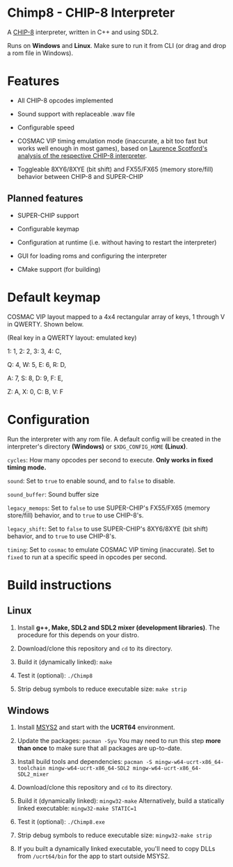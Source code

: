 # Chimp8 - CHIP-8 Interpreter

A [CHIP-8](https://en.wikipedia.org/wiki/CHIP-8) interpreter, written in C++ and using SDL2.

Runs on **Windows** and **Linux**. Make sure to run it from CLI (or drag and drop a rom file in Windows).

# Features

- All CHIP-8 opcodes implemented

- Sound support with replaceable .wav file

- Configurable speed

- COSMAC VIP timing emulation mode (inaccurate, a bit too fast but works well enough in most games), based on [Laurence Scotford's analysis of the respective CHIP-8 interpreter](https://laurencescotford.com/chip-8-on-the-cosmac-vip-instruction-index/).

- Toggleable 8XY6/8XYE (bit shift) and FX55/FX65 (memory store/fill) behavior between CHIP-8 and SUPER-CHIP

## Planned features

- SUPER-CHIP support

- Configurable keymap

- Configuration at runtime (i.e. without having to restart the interpreter)

- GUI for loading roms and configuring the interpreter

- CMake support (for building)

# Default keymap

COSMAC VIP layout mapped to a 4x4 rectangular array of keys, 1 through V in QWERTY. Shown below.

(Real key in a QWERTY layout: emulated key)

1: 1, 2: 2, 3: 3, 4: C,



Q: 4, W: 5, E: 6, R: D,



A: 7, S: 8, D: 9, F: E,



Z: A, X: 0, C: B, V: F

# Configuration

Run the interpreter with any rom file. A default config will be created in the interpreter's directory **(Windows)** or `$XDG_CONFIG_HOME` **(Linux)**.

`cycles`: How many opcodes per second to execute. **Only works in fixed timing mode.**

`sound`: Set to `true` to enable sound, and to `false` to disable.

`sound_buffer`: Sound buffer size

`legacy_memops`: Set to `false` to use SUPER-CHIP's FX55/FX65 (memory store/fill) behavior, and to `true` to use CHIP-8's.

`legacy_shift`: Set to `false` to use SUPER-CHIP's 8XY6/8XYE (bit shift) behavior, and to `true` to use CHIP-8's.

`timing`: Set to `cosmac` to emulate COSMAC VIP timing (inaccurate). Set to `fixed` to run at a specific speed in opcodes per second.

# Build instructions

## Linux

1. Install **g++, Make, SDL2 and SDL2 mixer (development libraries)**. The procedure for this depends on your distro.

2. Download/clone this repository and `cd` to its directory.

3. Build it (dynamically linked):
   `make`

4. Test it (optional):
   `./Chimp8`

5. Strip debug symbols to reduce executable size:
   `make strip`

## Windows

1. Install [MSYS2](https://www.msys2.org/) and start with the **UCRT64** environment.

2. Update the packages:
   `pacman -Syu`
   You may need to run this step **more than once** to make sure that all packages are up-to-date.

3. Install build tools and dependencies:
   `pacman -S mingw-w64-ucrt-x86_64-toolchain mingw-w64-ucrt-x86_64-SDL2 mingw-w64-ucrt-x86_64-SDL2_mixer`

4. Download/clone this repository and `cd` to its directory.

5. Build it (dynamically linked):
   `mingw32-make`
   Alternatively, build a statically linked executable:
   `mingw32-make STATIC=1`

6. Test it (optional):
   `./Chimp8.exe`

7. Strip debug symbols to reduce executable size:
   `mingw32-make strip`

8. If you built a dynamically linked executable, you'll need to copy DLLs from `/ucrt64/bin` for the app to start outside MSYS2.
